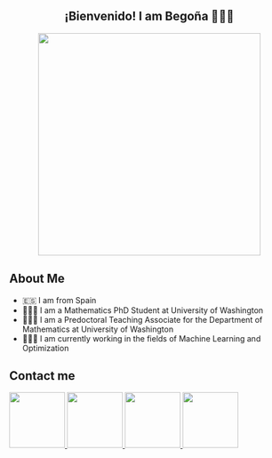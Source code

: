 <div align="center">
  <center><h2>¡Bienvenido! I am Begoña 🙋🏼‍♀️</h2></center>
</div>
<p align="center"><img src="https://github.com/begogar99/begogar99/assets/134455384/c6c41c3c-7f96-4b6c-90c9-0b20b02ffa07" width="400"  /></p>

## About Me 

- 🇪🇸 I am from Spain
- 👩🏼‍💼 I am a Mathematics PhD Student at University of Washington
- 👩🏼‍🏫 I am a Predoctoral Teaching Associate for the Department of Mathematics at University of Washington
- 👩🏼‍💻 I am currently working in the fields of Machine Learning and Optimization

## Contact me

<div id="badges">
  <a href="mailto:begogar9@uw.edu" target="_blank">
  <img height="100" src="https://img.icons8.com/?size=512&id=108806&format=png"/>
</a>
  <a href="https://www.linkedin.com/in/begonagarciamalaxechebarria/" target="_blank">
  <img height="100" src="https://img.icons8.com/?size=512&id=64154&format=png"/>
</a>
  <a href="https://begogar99.github.io/" target="_blank">
  <img height="100" src="https://img.icons8.com/?size=512&id=111139&format=png"/>
</a>
  <a href="https://scholar.google.com/citations?user=J_c9H4UAAAAJ&hl=en" target="_blank">
  <img height="100" src="https://img.icons8.com/?size=100&id=109686&format=png"/>
</a>
</div>
